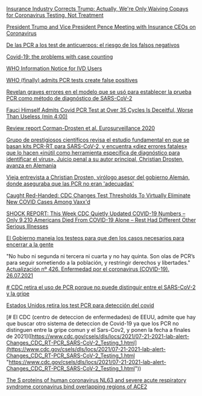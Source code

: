 [Insurance Industry Corrects Trump: Actually, We're Only Waiving Copays for Coronavirus Testing, Not Treatment](https://www.commondreams.org/news/2020/03/12/insurance-industry-corrects-trump-actually-were-only-waiving-copays-coronavirus)

[President Trump and Vice President Pence Meeting with Insurance CEOs on Coronavirus](https://www.c-span.org/video/?470210-1/president-vice-president-meet-insurance-ceos-coronavirus)

[De las PCR a los test de anticuerpos: el riesgo de los falsos negativos](https://www.newtral.es/de-las-pcr-a-los-test-de-anticuerpos-el-riesgo-de-los-falsos-negativos/20200420/)

[Covid-19: the problems with case counting](https://www.bmj.com/content/370/bmj.m3374)

[WHO Information Notice for IVD Users](https://web.archive.org/web/20210120083427/https://www.who.int/news/item/14-12-2020-who-information-notice-for-ivd-users)

[WHO (finally) admits PCR tests create false positives](https://off-guardian.org/2020/12/18/who-finally-admits-pcr-tests-create-false-positives/)

[Revelan graves errores en el modelo que se usó para establecer la prueba PCR como método de diagnóstico de SARS-CoV-2](https://www.mentealternativa.com/revelan-graves-errores-en-el-modelo-que-se-uso-para-establecer-la-prueba-pcr-como-metodo-de-diagnostico-de-sars-cov-2/)

[Fauci Himself Admits Covid PCR Test at Over 35 Cycles Is Deceitful, Worse Than Useless (min 4:00)](https://lbry.tv/@mentealt:1/Covid-PCR-Test:3)

[Review report Corman-Drosten et al. Eurosurveillance 2020](https://cormandrostenreview.com/report/)

[Grupo de prestigiosos científicos revisa el estudio fundamental en que se basan kits PCR-RT para SARS-CoV-2, y encuentra «diez errores fatales» que lo hacen «inútil como herramienta específica de diagnóstico para identificar el virus». Juicio penal a su autor principal, Christian Drosten, avanza en Alemania](https://extramurosrevista.org/grupo-de-prestigiosos-cientificos-revisa-el-estudio-fundamental-en-que-se-basan-kits-pcr-rt-y-encuentra-diez-errores-fatales-que-lo-hacen-inutil-como-herramienta-especifica-de-diagnostico-para-i/)

[Vieja entrevista a Christian Drosten, virólogo asesor del gobierno Alemán, donde aseguraba que las PCR no eran 'adecuadas'](https://trikooba.com/salio-a-la-luz-una-vieja-entrevista-de-christian-drosten-el-virologo-asesor-del-gobierno-aleman-donde-consideraba-que-las-pruebas-de-pcr-no-eran-adecuadas/)

[Caught Red-Handed: CDC Changes Test Thresholds To Virtually Eliminate New COVID Cases Among Vaxx'd](https://www.zerohedge.com/covid-19/caught-red-handed-cdc-changes-test-thresholds-virtually-eliminate-new-covid-cases-among)

[SHOCK REPORT: This Week CDC Quietly Updated COVID-19 Numbers – Only 9,210 Americans Died From COVID-19 Alone – Rest Had Different Other Serious Illnesses](https://www.thegatewaypundit.com/2020/08/shock-report-week-cdc-quietly-updated-covid-19-numbers-9210-americans-died-covid-19-alone-rest-serious-illnesses/?ff_source=Twitter&ff_campaign=websitesharingbuttons)

[El Gobierno maneja los testeos para que den los casos necesarios para encerrar a la gente](https://pablorossi.cienradios.com/pablo-rossi-gobierno-maneja-testeos-den-casos-necesarios-encerrar-gente/)

"No hubo ni segunda ni tercera ni cuarta y no hay quinta. Son olas de PCR’s para seguir sometiendo a la población, y restringir derechos y libertades."
[Actualización nº 426. Enfermedad por el coronavirus (COVID-19). 26.07.2021](https://www.mscbs.gob.es/profesionales/saludPublica/ccayes/alertasActual/nCov/documentos/Actualizacion_426_COVID-19.pdf)

  [# CDC retira el uso de PCR porque no puede distinguir entre el SARS-CoV-2 y la gripe](https://cienciaysaludnatural.com/cdc-retira-el-uso-de-pcr-porque-no-puede-distinguir-entre-el-sars-cov-2-y-la-gripe/)
  
  [Estados Unidos retira los test PCR para detección del covid](https://odysee.com/@JorgeGuerra:4/EEUU-retira-PCR:5)
  
   [# El CDC (centro de deteccion de enfermedades) de EEUU, admite que hay que buscar otro sistema de deteccion de Covid-19 ya que los PCR no distinguen entre la gripe comun y el Sars-Cov2, y ponen la fecha a finales de 2021]([https://www.cdc.gov/csels/dls/locs/2021/07-21-2021-lab-alert-Changes_CDC_RT-PCR_SARS-CoV-2_Testing_1.html](https://www.cdc.gov/csels/dls/locs/2021/07-21-2021-lab-alert-Changes_CDC_RT-PCR_SARS-CoV-2_Testing_1.html "https://www.cdc.gov/csels/dls/locs/2021/07-21-2021-lab-alert-Changes_CDC_RT-PCR_SARS-CoV-2_Testing_1.html"))
   
[The S proteins of human coronavirus NL63 and severe acute respiratory syndrome coronavirus bind overlapping regions of ACE2](https://www.sciencedirect.com/science/article/pii/S0042682207003236?via%3Dihub)
	  []()